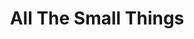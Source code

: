 ---
ee_id: '4166'
site: '1'
type: '2'
url: 2014-126-all-the-small-things-trailer
title: All The Small Things
year: '2014'
display_year: '2014'
medium: Single channel video
dims:
pitch:
ps:
live_url:
related: |-
  [4168] [2014-125-all-the-small-things] 2014-125 All The Small Things (catalog)
  [4249] [2014-114-all-the-small-things-tshirt] 2014-114 All The Small Things Tshirt
  [4250] [2014-078-all-the-small-things-edition] 2014-078 All The Small Things Edition
youtube: https://www.youtube.com/watch?v=isQFqxxrC4M
related_code:
imgs: all-the-small-things-2014-126-digital-database-ih.jpg
subheading: "(Trailer)"
download:
add_credit:
add_credits:
commission:
layout: things-i-made
---